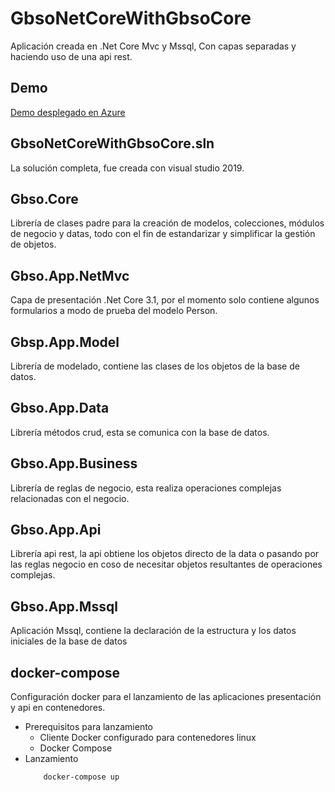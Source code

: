 # GbsoNetCoreWithGbsoCore
Aplicación creada en .Net Core Mvc y Mssql, Con capas separadas y haciendo uso de una api rest.

## Demo
[Demo desplegado en Azure](https://gbsoapp.azurewebsites.net)

## GbsoNetCoreWithGbsoCore.sln
La solución completa, fue creada con visual studio 2019.

## Gbso.Core
Librería de clases padre para la creación de modelos, colecciones, módulos de negocio y datas, 
todo con el fin de estandarizar y simplificar la gestión de objetos.

## Gbso.App.NetMvc
Capa de presentación .Net Core 3.1, 
por el momento solo contiene algunos formularios a modo de prueba del modelo Person.

## Gbsp.App.Model
Librería de modelado, 
contiene las clases de los objetos de la base de datos.

## Gbso.App.Data
Librería métodos crud, 
esta se comunica con la base de datos.

## Gbso.App.Business
Librería de reglas de negocio, 
esta realiza operaciones complejas relacionadas con el negocio.

## Gbso.App.Api
Librería api rest, 
la api obtiene los objetos directo de la data o pasando por las reglas negocio en coso de necesitar objetos resultantes de operaciones complejas.

## Gbso.App.Mssql
Aplicación Mssql, 
contiene la declaración de la estructura y los datos iniciales de la base de datos

## docker-compose
Configuración docker para el lanzamiento de las aplicaciones presentación y api en contenedores.
* Prerequisitos para lanzamiento
	* Cliente Docker configurado para contenedores linux
	* Docker Compose
* Lanzamiento 
	```bash
		docker-compose up
	``` 



